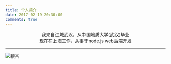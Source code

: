 ```yaml
---
title: 个人简介
date: 2017-02-19 20:30:00
comments: true
---
```


<center>我来自江城武汉，从中国地质大学(武汉)毕业</center >
<center>现在在上海工作，从事于node.js web后端开发</center>

---

![银杏](http://oiije1eg7.bkt.clouddn.com/yinxing.jpg)